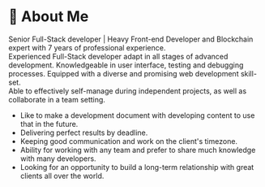 # 💫 About Me
Senior Full-Stack developer | Heavy Front-end Developer and Blockchain expert with 7 years of professional experience.<br>
Experienced Full-Stack developer adapt in all stages of advanced development. Knowledgeable in user interface, testing and debugging processes. Equipped with a diverse and promising web development skill-set.<br>
Able to effectively self-manage during independent projects, as well as collaborate in a team setting.<br>
- Like to make a development document with developing content to use that in the future.
- Delivering perfect results by deadline.
- Keeping good communication and work on the client's timezone.
- Ability for working with any team and prefer to share much knowledge with many developers.
- Looking for an opportunity to build a long-term relationship with great clients all over the world.

<!--
---
[![](https://visitcount.itsvg.in/api?id=ilesoviyicon=0&color=0)](https://visitcount.itsvg.in)
-->
